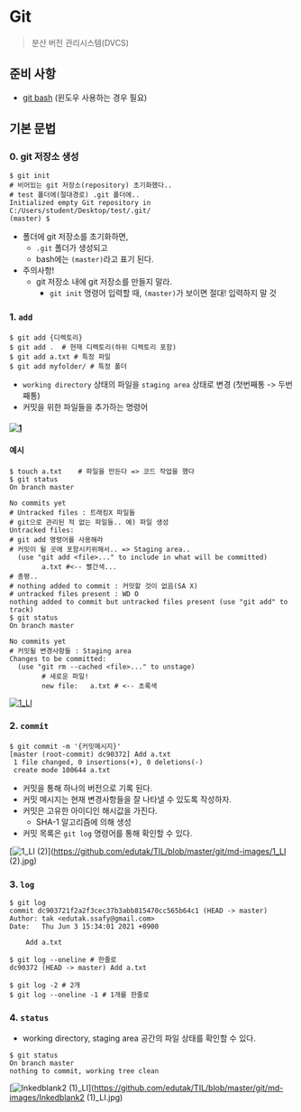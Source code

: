 # Git

> 분산 버전 관리시스템(DVCS)

## 준비 사항

- [git bash](https://gitforwindows.org/) (윈도우 사용하는 경우 필요)

## 기본 문법

### 0. git 저장소 생성

```
$ git init
# 비어있는 git 저장소(repository) 초기화했다..
# test 폴더에(절대경로) .git 폴더에..
Initialized empty Git repository in C:/Users/student/Desktop/test/.git/
(master) $
```

- 폴더에 git 저장소를 초기화하면,
  - `.git` 폴더가 생성되고
  - bash에는 `(master)`라고 표기 된다.
- 주의사항!
  - git 저장소 내에 git 저장소를 만들지 말라.
    - `git init` 명령어 입력할 때, `(master)`가 보이면 절대! 입력하지 말 것

### 1. `add`

```
$ git add {디렉토리}
$ git add .  # 현재 디렉토리(하위 디렉토리 포함)
$ git add a.txt # 특정 파일
$ git add myfolder/ # 특정 폴더
```

- `working directory` 상태의 파일을 `staging area` 상태로 변경 (첫번째통 -> 두번째통)
- 커밋을 위한 파일들을 추가하는 명령어

#### [![1](C:/Users/hakdj/OneDrive/%EB%B0%94%ED%83%95%20%ED%99%94%EB%A9%B4/til/md-images/1.jpg)](https://github.com/edutak/TIL/blob/master/git/md-images/1.jpg)

#### 예시

```
$ touch a.txt    # 파일을 만든다 => 코드 작업을 했다
$ git status
On branch master

No commits yet
# Untracked files : 트래킹X 파일들
# git으로 관리된 적 없는 파일들.. 예) 파일 생성
Untracked files:
# git add 명령어를 사용해라
# 커밋이 될 곳에 포함시키위해서.. => Staging area..
  (use "git add <file>..." to include in what will be committed)
        a.txt #<-- 빨간색...
# 총평..
# nothing added to commit : 커밋할 것이 없음(SA X)
# untracked files present : WD O
nothing added to commit but untracked files present (use "git add" to track)
$ git status
On branch master

No commits yet
# 커밋될 변경사항들 : Staging area
Changes to be committed:
  (use "git rm --cached <file>..." to unstage)
  		# 새로운 파일!
        new file:   a.txt # <-- 초록색
```

[![1_LI](C:/Users/hakdj/OneDrive/%EB%B0%94%ED%83%95%20%ED%99%94%EB%A9%B4/til/md-images/1_LI.jpg)](https://github.com/edutak/TIL/blob/master/git/md-images/1_LI.jpg)

### 2. `commit`

```
$ git commit -m '{커밋메시지}'
[master (root-commit) dc90372] Add a.txt
 1 file changed, 0 insertions(+), 0 deletions(-)
 create mode 100644 a.txt
```

- 커밋을 통해 하나의 버전으로 기록 된다.
- 커밋 메시지는 현재 변경사항들을 잘 나타낼 수 있도록 작성하자.
- 커밋은 고유한 아이디인 해시값을 가진다.
  - SHA-1 알고리즘에 의해 생성
- 커밋 목록은 `git log` 명령어를 통해 확인할 수 있다.

[![1_LI (2)](C:/Users/hakdj/OneDrive/%EB%B0%94%ED%83%95%20%ED%99%94%EB%A9%B4/til/md-images/1_LI%20(2).jpg)](https://github.com/edutak/TIL/blob/master/git/md-images/1_LI (2).jpg)

### 3. `log`

```
$ git log
commit dc903721f2a2f3cec37b3abb815470cc565b64c1 (HEAD -> master)
Author: tak <edutak.ssafy@gmail.com>
Date:   Thu Jun 3 15:34:01 2021 +0900

    Add a.txt

$ git log --oneline # 한줄로
dc90372 (HEAD -> master) Add a.txt

$ git log -2 # 2개
$ git log --oneline -1 # 1개를 한줄로
```

### 4. `status`

- working directory, staging area 공간의 파일 상태를 확인할 수 있다.

```
$ git status
On branch master
nothing to commit, working tree clean
```

[![Inkedblank2 (1)_LI](C:/Users/hakdj/OneDrive/%EB%B0%94%ED%83%95%20%ED%99%94%EB%A9%B4/til/md-images/Inkedblank2%20(1)_LI.jpg)](https://github.com/edutak/TIL/blob/master/git/md-images/Inkedblank2 (1)_LI.jpg)